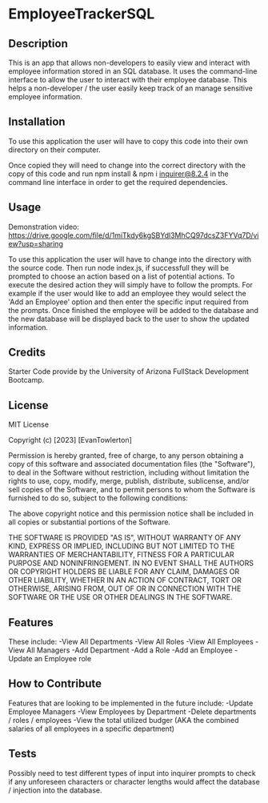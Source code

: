 # EmployeeTrackerSQL

## Description
This is an app that allows non-developers to easily view and interact with employee information stored in an SQL database. It uses the command-line interface to allow the user to interact with their employee database. This helps a non-developer / the user easily keep track of an manage sensitive employee information.

## Installation

To use this application the user will have to copy this code into their own directory on their computer.

Once copied they will need to change into the correct directory with the copy of this code and run npm install & npm i inquirer@8.2.4 in the command line interface in order to get the required dependencies.

## Usage

Demonstration video: https://drive.google.com/file/d/1miTkdy6kgSBYdl3MhCQ97dcsZ3FYVq7D/view?usp=sharing

To use this application the user will have to change into the directory with the source code. Then run node index.js, if successfull they will be prompted to choose an action based on a list of potential actions. To execute the desired action they will simply have to follow the prompts. For example if the user would like to add an employee they would select the 'Add an Employee' option and then enter the specific input required from the prompts. Once finished the employee will be added to the database and the new database will be displayed back to the user to show the updated information.

## Credits

Starter Code provide by the University of Arizona FullStack Development Bootcamp.

## License

MIT License

Copyright (c) [2023] [EvanTowlerton]

Permission is hereby granted, free of charge, to any person obtaining a copy
of this software and associated documentation files (the "Software"), to deal
in the Software without restriction, including without limitation the rights
to use, copy, modify, merge, publish, distribute, sublicense, and/or sell
copies of the Software, and to permit persons to whom the Software is
furnished to do so, subject to the following conditions:

The above copyright notice and this permission notice shall be included in all
copies or substantial portions of the Software.

THE SOFTWARE IS PROVIDED "AS IS", WITHOUT WARRANTY OF ANY KIND, EXPRESS OR
IMPLIED, INCLUDING BUT NOT LIMITED TO THE WARRANTIES OF MERCHANTABILITY,
FITNESS FOR A PARTICULAR PURPOSE AND NONINFRINGEMENT. IN NO EVENT SHALL THE
AUTHORS OR COPYRIGHT HOLDERS BE LIABLE FOR ANY CLAIM, DAMAGES OR OTHER
LIABILITY, WHETHER IN AN ACTION OF CONTRACT, TORT OR OTHERWISE, ARISING FROM,
OUT OF OR IN CONNECTION WITH THE SOFTWARE OR THE USE OR OTHER DEALINGS IN THE
SOFTWARE.

## Features
These include:
    -View All Departments
    -View All Roles
    -View All Employees
    -View All Managers
    -Add Department
    -Add a Role
    -Add an Employee
    -Update an Employee role

## How to Contribute
Features that are looking to be implemented in the future include:
    -Update Employee Managers
    -View Employees by Department
    -Delete departments / roles / employees
    -View the total utilized budger
    (AKA the combined salaries of all employees in a specific department)

## Tests

Possibly need to test different types of input into inquirer prompts to check if any
unforeseen characters or character lengths would affect the database / injection into the database.
